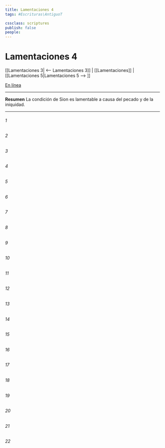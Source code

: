 ```yaml
---
title: Lamentaciones 4
tags: #Escrituras\AntiguoT

cssclass: scriptures
publish: false
people:
---
```


# Lamentaciones 4
[[Lamentaciones 3| <-- Lamentaciones 3]] | [[Lamentaciones]] | [[Lamentaciones 5|Lamentaciones 5 --> ]]

[En línea](https://churchofjesuschrist.org/study/scriptures/ot/lam/4?lang=spa)

---
__Resumen__
La condición de Sion es lamentable a causa del pecado y de la iniquidad.

---
###### 1 


###### 2 


###### 3 


###### 4 


###### 5 


###### 6 


###### 7 


###### 8 


###### 9 


###### 10 


###### 11 


###### 12 


###### 13 


###### 14 


###### 15 


###### 16 


###### 17 


###### 18 


###### 19 


###### 20 


###### 21 


###### 22 


